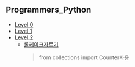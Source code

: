 ## Programmers_Python


* [Level 0](https://github.com/Yusiwon/Programmers_Python/tree/main/src/level0)
* [Level 1](https://github.com/Yusiwon/Programmers_Python/tree/main/src/level1)
* [Level 2](https://github.com/Yusiwon/Programmers_Python/tree/main/src/level2)
  * [롤케이크자르기](https://github.com/Yusiwon/Programmers_Python/blob/main/src/level2/%EB%A1%A4%EC%BC%80%EC%9D%B4%ED%81%AC%EC%9E%90%EB%A5%B4%EA%B8%B0.py)
    > from collections import Counter사용
